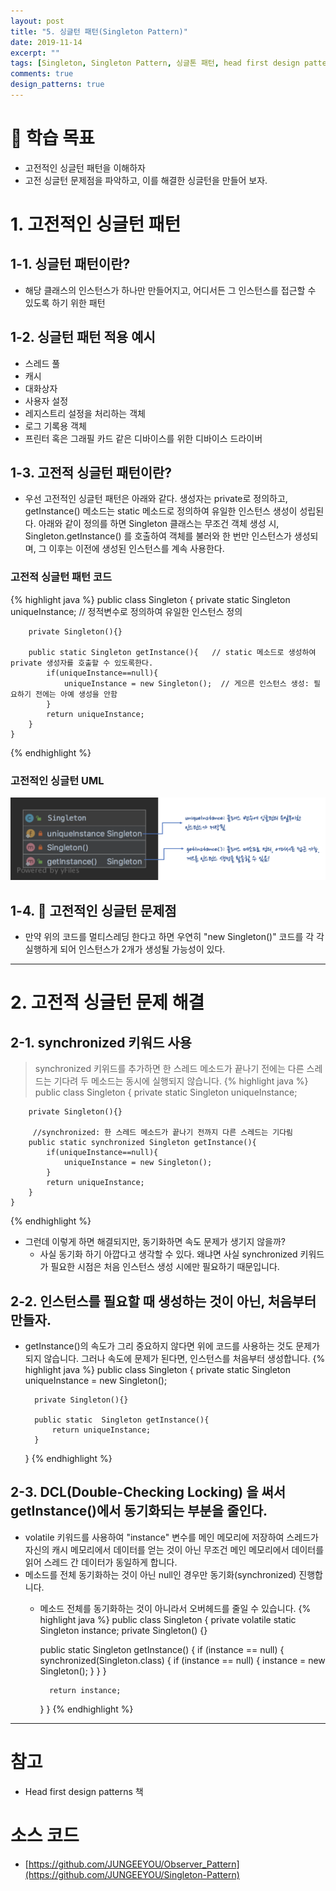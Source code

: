 ```yaml
---
layout: post
title: "5. 싱글턴 패턴(Singleton Pattern)"
date: 2019-11-14
excerpt: ""
tags: [Singleton, Singleton Pattern, 싱글톤 패턴, head first design patterns, design pattern, java, 싱글턴 패턴, ]
comments: true
design_patterns: true
---
```


# 👀 학습 목표

- 고전적인 싱글턴 패턴을 이해하자
- 고전 싱글턴 문제점을 파악하고, 이를 해결한 싱글턴을 만들어 보자.

# 1. 고전적인 싱글턴 패턴

## 1-1.  싱글턴 패턴이란?

- 해당 클래스의 인스턴스가 하나만 만들어지고, 어디서든 그 인스턴스를 접근할 수 있도록 하기 위한 패턴

## 1-2. 싱글턴 패턴 적용 예시

- 스레드 풀
- 캐시
- 대화상자
- 사용자 설정
- 레지스트리 설정을 처리하는 객체
- 로그 기록용 객체
- 프린터 혹은 그래필 카드 같은 디바이스를 위한 디바이스 드라이버

## 1-3. 고전적 싱글턴 패턴이란?

- 우선 고전적인 싱글턴 패턴은 아래와 같다.  생성자는 private로 정의하고, getInstance() 메소드는 static 메소드로 정의하여 유일한 인스턴스 생성이 성립된다. 아래와 같이 정의를 하면 Singleton 클래스는 무조건 객체 생성 시, Singleton.getInstance() 를 호출하여 객체를 불러와 한 번만 인스턴스가 생성되며, 그 이후는 이전에 생성된 인스턴스를 계속 사용한다.

### 고전적 싱글턴 패턴 코드
{% highlight java %}
    public class Singleton {
        private static Singleton uniqueInstance;  // 정적변수로 정의하여 유일한 인스턴스 정의
    
        private Singleton(){}
    
        public static Singleton getInstance(){   // static 메소드로 생성하여 private 생성자를 호출할 수 있도록한다. 
            if(uniqueInstance==null){
                uniqueInstance = new Singleton();  // 게으른 인스턴스 생성: 필요하기 전에는 아예 생성을 안함 
            }
            return uniqueInstance;
        }
    }
{% endhighlight %}
### 고전적인 싱글턴 UML

![](/assets/img/design_pattern/singleton/Untitled.png)

## 1-4. 🙊 고전적인 싱글턴 문제점

- 만약 위의 코드를 멀티스레딩 한다고 하면  우연히 "new Singleton()" 코드를 각 각 실행하게 되어 인스턴스가 2개가 생성될 가능성이 있다.

---

# 2.  고전적 싱글턴 문제 해결

## 2-1. synchronized 키워드 사용

> synchronized 키위드를 추가하면 한 스레드 메소드가 끝나기 전에는 다른 스레드는 기다려 두 메소드는 동시에 실행되지 않습니다.
{% highlight java %}
    public class Singleton {
        private static Singleton uniqueInstance; 
    
        private Singleton(){}
    
         //synchronized: 한 스레드 메소드가 끝나기 전까지 다른 스레드는 기다림
        public static synchronized Singleton getInstance(){    
            if(uniqueInstance==null){
                uniqueInstance = new Singleton(); 
            }
            return uniqueInstance;
        }
    }
{% endhighlight %}
- 그런데 이렇게 하면 해결되지만, 동기화하면 속도 문제가 생기지 않을까?
    - 사실 동기화 하기 아깝다고 생각할 수 있다. 왜냐면 사실 synchronized 키워드가 필요한 시점은 처음 인스턴스 생성 시에만 필요하기 때문입니다.

## 2-2. 인스턴스를 필요할 때 생성하는 것이 아닌, 처음부터 만들자.

- getInstance()의 속도가 그리 중요하지 않다면 위에 코드를 사용하는 것도 문제가 되지 않습니다. 그러나 속도에 문제가 된다면, 인스턴스를 처음부터 생성합니다.
{% highlight java %}
    public class Singleton {
        private static Singleton uniqueInstance = new Singleton();
    
        private Singleton(){}
    
        public static  Singleton getInstance(){   
            return uniqueInstance;
        }
    }
{% endhighlight %}
## 2-3. DCL(Double-Checking Locking) 을 써서 getInstance()에서 동기화되는 부분을 줄인다.

- volatile 키워드를 사용하여 "instance" 변수를 메인 메모리에 저장하여 스레드가  자신의 캐시 메모리에서 데이터를 얻는 것이 아닌 무조건 메인 메모리에서 데이터를 읽어 스레드 간 데이터가 동일하게 합니다.
- 메소드를 전체 동기화하는 것이 아닌 null인 경우만 동기화(synchronized) 진행합니다.
    - 메소드 전체를 동기화하는 것이 아니라서 오버헤드를 줄일 수 있습니다.
{% highlight java %}
    public class Singleton {
        private volatile static Singleton instance;
        private Singleton() {}
    
        public static Singleton getInstance() {
            if (instance == null)  {
                synchronized(Singleton.class) {
                    if (instance == null) {
                        instance = new Singleton();
                    }
                }
            }
    
            return instance;
        }
    }
{% endhighlight %}
---

# 참고

- Head first design patterns 책

# 소스 코드

- [https://github.com/JUNGEEYOU/Observer_Pattern](https://github.com/JUNGEEYOU/Singleton-Pattern)
